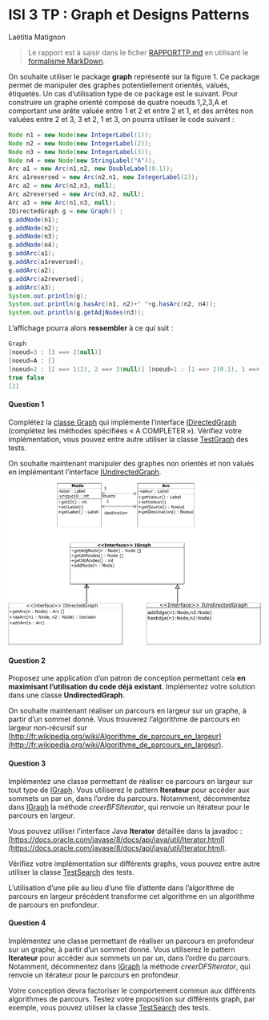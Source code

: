 # ISI 3 TP : Graph et Designs Patterns 
Laëtitia Matignon

> Le rapport est à saisir dans le ficher [RAPPORTTP.md](RAPPORTTP.md) en utilisant le [formalisme MarkDown](https://guides.github.com/features/mastering-markdown/).

On souhaite utiliser le package **graph** représenté sur la figure 1. Ce package permet de manipuler des graphes potentiellement orientés, valués, étiquetés.
Un cas d’utilisation type de ce package est le suivant. Pour construire un graphe orienté composé de quatre noeuds 1,2,3,A et comportant une arête valuée entre 1 et 2 et entre 2 et 1,
et des arrêtes non valuées entre 2 et 3, 3 et 2, 1 et 3, on pourra utiliser le code suivant :

```java
Node n1 = new Node(new IntegerLabel(1)); 
Node n2 = new Node(new IntegerLabel(2)); 
Node n3 = new Node(new IntegerLabel(3)); 
Node n4 = new Node(new StringLabel("A"));
Arc a1 = new Arc(n1,n2, new DoubleLabel(0.1));
Arc a1reversed = new Arc(n2,n1, new IntegerLabel(2)); 
Arc a2 = new Arc(n2,n3, null);
Arc a2reversed = new Arc(n3,n2, null);
Arc a3 = new Arc(n1,n3, null);
IDirectedGraph g = new Graph() ;
g.addNode(n1); 
g.addNode(n2); 
g.addNode(n3); 
g.addNode(n4);
g.addArc(a1); 
g.addArc(a1reversed); 
g.addArc(a2);
g.addArc(a2reversed);
g.addArc(a3);
System.out.println(g);
System.out.println(g.hasArc(n1, n2)+" "+g.hasArc(n2, n4));
System.out.println(g.getAdjNodes(n3));
```

L’affichage pourra alors **ressembler** à ce qui suit :

```java
Graph
[noeud=3 : [3 ==> 2(null)]
[noeud=A : []
[noeud=2 : [2 ==> 1(2), 2 ==> 3(null)] [noeud=1 : [1 ==> 2(0.1), 1 ==> 3(null)]
true false
[2]
```

#### Question 1 
Complétez la [classe Graph](src/graphe/Graph.java) qui implémente l’interface [IDirectedGraph](src/graphe/IDirectedGraph.java) (complétez les méthodes spécifiées « A COMPLETER »). 
Vérifiez votre implémentation, vous pouvez entre autre utiliser la classe [TestGraph](src/graphe/TestGraph.java) des tests.


On souhaite maintenant manipuler des graphes non orientés et non valués en implémentant l’interface [IUndirectedGraph](src/graphe/IUndirectedGraph.java).

![Package graph](img/packgraph.png)


#### Question 2

Proposez une application d’un patron de conception permettant cela **en maximisant l’utilisation du code déjà existant**. 
Implémentez votre solution dans une classe **UndirectedGraph**.

On souhaite maintenant réaliser un parcours en largeur sur un graphe, à partir d’un sommet donné. 
Vous trouverez l’algorithme de parcours en largeur non-récursif sur [http://fr.wikipedia.org/wiki/Algorithme_de_parcours_en_largeur](http://fr.wikipedia.org/wiki/Algorithme_de_parcours_en_largeur).

#### Question 3
Implémentez une classe permettant de réaliser ce parcours en largeur sur tout type de [IGraph](src/graphe/IGraph.java). 
Vous utiliserez le pattern **Iterateur** pour accéder aux sommets un par un, dans l’ordre du parcours. 
Notamment, décommentez dans [IGraph](src/graphe/IGraph.java) la méthode *creerBFSIterator*, qui renvoie un itérateur pour le parcours en largeur.

Vous pouvez utiliser l’interface Java **Iterator<E>** détaillée dans la javadoc : [https://docs.oracle.com/javase/8/docs/api/java/util/Iterator.html](https://docs.oracle.com/javase/8/docs/api/java/util/Iterator.html).

Vérifiez votre implémentation sur différents graphs, vous pouvez entre autre utiliser la classe [TestSearch](src/graphe/TestSearch.java) des tests.

L’utilisation d’une pile au lieu d’une file d’attente dans l’algorithme de parcours en largeur précédent transforme cet algorithme en un algorithme de parcours en profondeur.

#### Question 4
Implémentez une classe permettant de réaliser un parcours en profondeur sur un graphe, 
à partir d’un sommet donné. Vous utiliserez le pattern **Iterateur** pour accéder aux sommets un par un, 
dans l’ordre du parcours. Notamment, décommentez dans [IGraph](src/graphe/IGraph.java) la méthode *creerDFSIterator*, 
qui renvoie un itérateur pour le parcours en profondeur.

Votre conception devra factoriser le comportement commun aux différents algorithmes de parcours. 
Testez votre proposition sur différents graph, par exemple, vous pouvez utiliser la classe [TestSearch](src/graphe/TestSearch.java) des tests.
